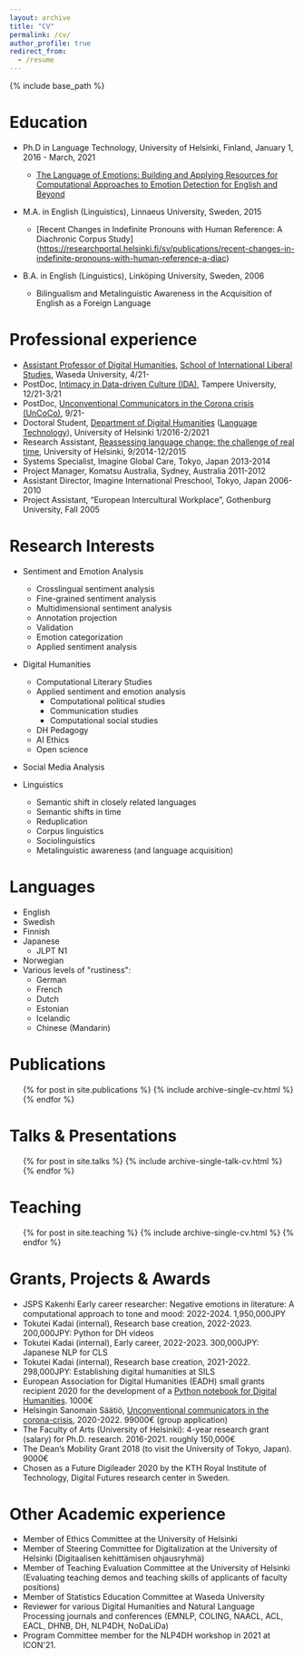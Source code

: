 ```yaml
---
layout: archive
title: "CV"
permalink: /cv/
author_profile: true
redirect_from:
  - /resume
---
```


{% include base_path %}

Education
======
* Ph.D in Language Technology, University of Helsinki, Finland, January 1, 2016 - March, 2021
  * [The Language of Emotions: Building and Applying Resources for Computational Approaches to Emotion Detection for English and Beyond](http://urn.fi/URN:ISBN:978-951-51-7106-1)

* M.A. in English (Linguistics), Linnaeus University, Sweden, 2015
  * [Recent Changes in Indefinite Pronouns with Human Reference: A Diachronic Corpus Study] (https://researchportal.helsinki.fi/sv/publications/recent-changes-in-indefinite-pronouns-with-human-reference-a-diac)
* B.A. in English (Linguistics), Linköping University, Sweden, 2006
  * Bilingualism and Metalinguistic Awareness in the Acquisition of English as a Foreign Language

Professional experience
======
* [Assistant Professor of Digital Humanities](https://w-rdb.waseda.jp/html/100002999_en.html), [School of International Liberal Studies](https://www.waseda.jp/fire/sils/en/), Waseda University, 4/21-
* PostDoc, [Intimacy in Data-driven Culture (IDA)](https://www.dataintimacy.fi/en/), Tampere University, 12/21-3/21
* PostDoc, [Unconventional Communicators in the Corona crisis (UnCoCo)](https://blogs.helsinki.fi/uncocoproject/), 9/21-
* Doctoral Student, [Department of Digital Humanities](https://www.helsinki.fi/en/faculty-arts/research/disciplines/digital-humanities) ([Language Technology](https://blogs.helsinki.fi/language-technology/)), University of Helsinki 1/2016-2/2021
* Research Assistant, [Reassessing language change: the challenge of real time](https://lcd.helsinki.fi/), University of Helsinki, 9/2014-12/2015
* Systems Specialist, Imagine Global Care, Tokyo, Japan 2013-2014
* Project Manager, Komatsu Australia, Sydney, Australia 2011-2012
* Assistant Director, Imagine International Preschool, Tokyo, Japan 2006-2010
* Project Assistant, “European Intercultural Workplace”, Gothenburg University, Fall 2005


Research Interests
======
* Sentiment and Emotion Analysis
  * Crosslingual sentiment analysis
  * Fine-grained sentiment analysis
  * Multidimensional sentiment analysis
  * Annotation projection
  * Validation
  * Emotion categorization
  * Applied sentiment analysis
  
* Digital Humanities
  * Computational Literary Studies
  * Applied sentiment and emotion analysis
    * Computational political studies
    * Communication studies
    * Computational social studies   
  * DH Pedagogy
  * AI Ethics
  * Open science

* Social Media Analysis

* Linguistics
  * Semantic shift in closely related languages   
  * Semantic shifts in time
  * Reduplication
  * Corpus linguistics
  * Sociolinguistics
  * Metalinguistic awareness (and language acquisition)

Languages
======
* English
* Swedish
* Finnish
* Japanese
  * JLPT N1
* Norwegian
* Various levels of "rustiness":
  * German
  * French
  * Dutch
  * Estonian
  * Icelandic
  * Chinese (Mandarin)  

Publications
======
  <ul>{% for post in site.publications %}
    {% include archive-single-cv.html %}
  {% endfor %}</ul>
  
Talks & Presentations
======
  <ul>{% for post in site.talks %}
    {% include archive-single-talk-cv.html %}
  {% endfor %}</ul>
  
Teaching
======
  <ul>{% for post in site.teaching %}
    {% include archive-single-cv.html %}
  {% endfor %}</ul>
  
Grants, Projects & Awards
======
* JSPS Kakenhi Early career researcher: Negative emotions in literature: A computational approach to tone and mood: 2022-2024. 1,950,000JPY
* Tokutei Kadai (internal), Research base creation, 2022-2023. 200,000JPY: Python for DH videos
* Tokutei Kadai (internal), Early career, 2022-2023. 300,000JPY: Japanese NLP for CLS
* Tokutei Kadai (internal), Research base creation, 2021-2022. 298,000JPY: Establishing digital humanities at SILS
* European Association for Digital Humanities (EADH) small grants recipient 2020 for the development of a [Python notebook for Digital Humanities](https://github.com/esohman/EADH). 1000€
* Helsingin Sanomain Säätiö, [Unconventional communicators in the corona-crisis](https://blogs.helsinki.fi/uncocoproject/), 2020-2022. 99000€ (group application)
* The Faculty of Arts (University of Helsinki): 4-year research grant (salary) for Ph.D. research. 2016-2021. roughly 150,000€
* The Dean’s Mobility Grant 2018 (to visit the University of Tokyo, Japan). 9000€
* Chosen as a Future Digileader 2020 by the KTH Royal Institute of Technology, Digital Futures research center in Sweden.

Other Academic experience
======
* Member of Ethics Committee at the University of Helsinki
* Member of Steering Committee for Digitalization at the University of Helsinki (Digitaalisen kehittämisen ohjausryhmä)
* Member of Teaching Evaluation Committee at the University of Helsinki (Evaluating teaching demos and teaching skills of applicants of faculty positions)
* Member of Statistics Education Committee at Waseda University
* Reviewer for various Digital Humanities and Natural Language Processing journals and conferences (EMNLP, COLING, NAACL, ACL, EACL, DHNB, DH, NLP4DH, NoDaLiDa)
* Program Committee member for the NLP4DH workshop in 2021 at ICON'21.

